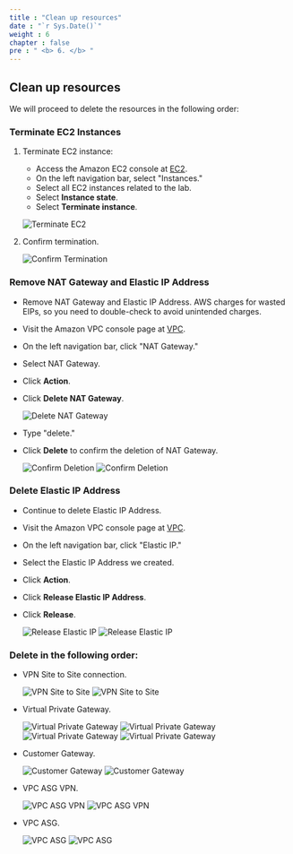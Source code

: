 ```yaml
---
title : "Clean up resources"
date : "`r Sys.Date()`"
weight : 6
chapter : false
pre : " <b> 6. </b> "
---
```

## Clean up resources

We will proceed to delete the resources in the following order:

### Terminate EC2 Instances

1. Terminate EC2 instance:
    - Access the Amazon EC2 console at [EC2](https://console.aws.amazon.com/ec2/).
    - On the left navigation bar, select "Instances."
    - Select all EC2 instances related to the lab.
    - Select **Instance state**.
    - Select **Terminate instance**.

   ![Terminate EC2](/images/16/0001.png?featherlight=false&width=90pc)

2. Confirm termination.

   ![Confirm Termination](/images/16/0002.png?featherlight=false&width=90pc)

### Remove NAT Gateway and Elastic IP Address

- Remove NAT Gateway and Elastic IP Address. AWS charges for wasted EIPs, so you need to double-check to avoid unintended charges.
- Visit the Amazon VPC console page at [VPC](https://console.aws.amazon.com/vpc/).
- On the left navigation bar, click "NAT Gateway."
- Select NAT Gateway.
- Click **Action**.
- Click **Delete NAT Gateway**.

   ![Delete NAT Gateway](/images/16/0003.png?featherlight=false&width=90pc)

- Type "delete."
- Click **Delete** to confirm the deletion of NAT Gateway.

   ![Confirm Deletion](/images/16/0004.png?featherlight=false&width=90pc)
   ![Confirm Deletion](/images/16/0005.png?featherlight=false&width=90pc)

### Delete Elastic IP Address

- Continue to delete Elastic IP Address.
- Visit the Amazon VPC console page at [VPC](https://console.aws.amazon.com/vpc/).
- On the left navigation bar, click "Elastic IP."
- Select the Elastic IP Address we created.
- Click **Action**.
- Click **Release Elastic IP Address**.
- Click **Release**.

   ![Release Elastic IP](/images/16/0006.png?featherlight=false&width=90pc)
   ![Release Elastic IP](/images/16/0007.png?featherlight=false&width=90pc)

### Delete in the following order:

- VPN Site to Site connection.

   ![VPN Site to Site](/images/16/0008.png?featherlight=false&width=90pc)
   ![VPN Site to Site](/images/16/0009.png?featherlight=false&width=90pc)

- Virtual Private Gateway.

   ![Virtual Private Gateway](/images/16/00010.png?featherlight=false&width=90pc)
   ![Virtual Private Gateway](/images/16/00011.png?featherlight=false&width=90pc)
   ![Virtual Private Gateway](/images/16/00012.png?featherlight=false&width=90pc)
   ![Virtual Private Gateway](/images/16/00013.png?featherlight=false&width=90pc)

- Customer Gateway.

   ![Customer Gateway](/images/16/00014.png?featherlight=false&width=90pc)
   ![Customer Gateway](/images/16/00015.png?featherlight=false&width=90pc)

- VPC ASG VPN.

   ![VPC ASG VPN](/images/16/00016.png?featherlight=false&width=90pc)
   ![VPC ASG VPN](/images/16/00017.png?featherlight=false&width=90pc)

- VPC ASG.

   ![VPC ASG](/images/16/00018.png?featherlight=false&width=90pc)
   ![VPC ASG](/images/16/00019.png?featherlight=false&width=90pc)
